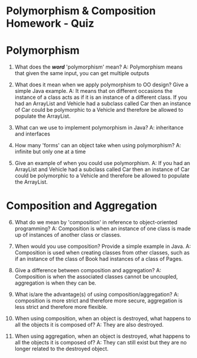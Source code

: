 # Polymorphism & Composition Homework - Quiz

# Polymorphism

1. What does the ___word___ 'polymorphism' mean?
A: Polymorphism means that given the same input, you can get multiple outputs

2. What does it mean when we apply polymorphism to OO design? Give a simple Java example.
A: It means that on different occasions the instance of a class acts as if it is an instance of a different class. If you had an ArrayList<Vehicle> and Vehicle had a subclass called Car then an instance of Car could be polymorphic to a Vehicle and therefore be allowed to populate the ArrayList.

3. What can we use to implement polymorphism in Java?
A: inheritance and interfaces

4. How many 'forms' can an object take when using polymorphism?
A: infinite but only one at a time

5. Give an example of when you could use polymorphism.
A: If you had an ArrayList<Vehicle> and Vehicle had a subclass called Car then an instance of Car could be polymorphic to a Vehicle and therefore be allowed to populate the ArrayList.


# Composition and Aggregation

6. What do we mean by 'composition' in reference to object-oriented programming? A: Composition is when an instance of one class is made up of instances of another class or classes.

7. When would you use composition? Provide a simple example in Java. 
A: Composition is used when creating classes from other classes, such as if an instance of the class of Book had instances of a class of Pages.

8. Give a difference between composition and aggregation?
A: Composition is when the associated classes cannot be uncoupled, aggregation is when they can be.

9. What is/are the advantage(s) of using composition/aggregation?
A: composition is more strict and therefore more secure, aggregation is less strict and therefore more flexible.

10. When using composition, when an object is destroyed, what happens to all the objects it is composed of?
A: They are also destroyed.

11. When using aggregation, when an object is destroyed, what happens to all the objects it is composed of?
A: They can still exist but they are no longer related to the destroyed object.